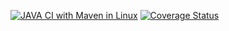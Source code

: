 [![JAVA CI with Maven in Linux](https://github.com/MeIbtihajnaeem/Order-Assignment-System-With-TDD/actions/workflows/maven.yml/badge.svg)](https://github.com/MeIbtihajnaeem/Order-Assignment-System-With-TDD/actions/workflows/maven.yml)
[![Coverage Status](https://coveralls.io/repos/github/MeIbtihajnaeem/Order-Assignment-System-With-TDD/badge.svg)](https://coveralls.io/github/MeIbtihajnaeem/Order-Assignment-System-With-TDD)
